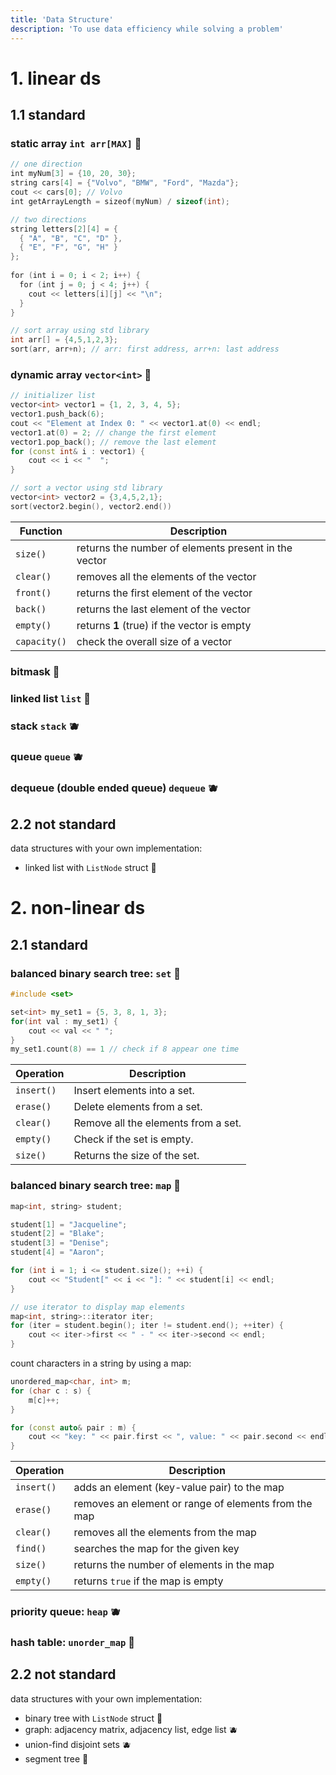 ```yaml
---
title: 'Data Structure'
description: 'To use data efficiency while solving a problem'
---
```



# 1. linear ds

## 1.1 standard

### static array `int arr[MAX]` 🍏

```cpp
// one direction
int myNum[3] = {10, 20, 30};
string cars[4] = {"Volvo", "BMW", "Ford", "Mazda"};  
cout << cars[0]; // Volvo
int getArrayLength = sizeof(myNum) / sizeof(int);

// two directions
string letters[2][4] = {  
  { "A", "B", "C", "D" },  
  { "E", "F", "G", "H" }  
};  
  
for (int i = 0; i < 2; i++) {  
  for (int j = 0; j < 4; j++) {  
    cout << letters[i][j] << "\n";  
  }  
}

// sort array using std library
int arr[] = {4,5,1,2,3};
sort(arr, arr+n); // arr: first address, arr+n: last address
```

### dynamic array `vector<int>` 🍏

```cpp
// initializer list
vector<int> vector1 = {1, 2, 3, 4, 5};
vector1.push_back(6);
cout << "Element at Index 0: " << vector1.at(0) << endl;
vector1.at(0) = 2; // change the first element
vector1.pop_back(); // remove the last element
for (const int& i : vector1) {
	cout << i << "  ";
}

// sort a vector using std library
vector<int> vector2 = {3,4,5,2,1};
sort(vector2.begin(), vector2.end())
```

| Function     | Description                                          |
| ------------ | ---------------------------------------------------- |
| `size()`     | returns the number of elements present in the vector |
| `clear()`    | removes all the elements of the vector               |
| `front()`    | returns the first element of the vector              |
| `back()`     | returns the last element of the vector               |
| `empty()`    | returns **1** (true) if the vector is empty          |
| `capacity()` | check the overall size of a vector                   |

### bitmask 🍊

### linked list `list` 🍏

### stack `stack` 🫐

### queue `queue` 🫐

### dequeue (double ended queue) `dequeue` 🫐

## 2.2 not standard

data structures with your own implementation:

- linked list with `ListNode` struct 🍏

# 2. non-linear ds

## 2.1 standard

### balanced binary search tree: `set` 🍏

```cpp
#include <set>

set<int> my_set1 = {5, 3, 8, 1, 3};
for(int val : my_set1) {
	cout << val << " ";
}
my_set1.count(8) == 1 // check if 8 appear one time

```

| Operation  | Description                         |
| ---------- | ----------------------------------- |
| `insert()` | Insert elements into a set.         | 
| `erase()`  | Delete elements from a set.         |
| `clear()`  | Remove all the elements from a set. |
| `empty()`  | Check if the set is empty.          |
| `size()`   | Returns the size of the set.        |

### balanced binary search tree: `map` 🍏

```cpp
map<int, string> student;

student[1] = "Jacqueline";
student[2] = "Blake";
student[3] = "Denise";
student[4] = "Aaron";

for (int i = 1; i <= student.size(); ++i) {
	cout << "Student[" << i << "]: " << student[i] << endl;
}

// use iterator to display map elements
map<int, string>::iterator iter;
for (iter = student.begin(); iter != student.end(); ++iter) {
	cout << iter->first << " - " << iter->second << endl;
}
```

count characters in a string by using a map:

```cpp
unordered_map<char, int> m;
for (char c : s) {
	m[c]++;
}

for (const auto& pair : m) {
	cout << "key: " << pair.first << ", value: " << pair.second << endl;
}

```

| Operation  | Description                                          |
| ---------- | ---------------------------------------------------- |
| `insert()` | adds an element (key-value pair) to the map          |
| `erase()`  | removes an element or range of elements from the map |
| `clear()`  | removes all the elements from the map                |
| `find()`   | searches the map for the given key                   |
| `size()`   | returns the number of elements in the map            |
| `empty()`  | returns `true` if the map is empty                   |

### priority queue: `heap` 🫐

### hash table: `unorder_map` 🍊

## 2.2 not standard

data structures with your own implementation:

- binary tree with `ListNode` struct 🍏
- graph: adjacency matrix, adjacency list, edge list 🫐
- union-find disjoint sets 🫐
- segment tree 🍊
